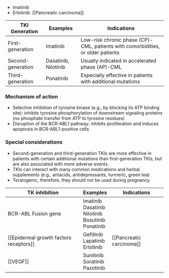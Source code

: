 - Imatinib
- Erlotinib: [[Pancreatic carcinoma]] 

| TKI Generation    | Examples             | Indications                                                                     |
| ----------------- | -------------------- | ------------------------------------------------------------------------------- |
| First-generation  | Imatinib             | Low-risk chronic phase (CP)-CML, patients with comorbidities, or older patients |
| Second-generation | Dasatinib, Nilotinib | Usually indicated in accelerated phase (AP)-CML                                 |
| Third-generation  | Ponatinib            | Especially effective in patients with additional mutations                      |

### Mechanism of action
- Selective inhibition of tyrosine kinase (e.g., by blocking its ATP binding site): inhibits tyrosine phosphorylation of downstream signaling proteins (no phosphate transfer from ATP to tyrosine residues)
- Disruption of the BCR-ABL1 pathway: inhibits proliferation and induces apoptosis in BCR-ABL1-positive cells
### Special considerations
- Second-generation and third-generation TKIs are more effective in patients with certain additional mutations than first-generation TKIs, but are also associated with more adverse events.
- TKIs can interact with many common medications and herbal supplements (e.g., antacids, antidepressants, turmeric, green tea)
- Teratogenic, therefore, they should not be used during pregnancy. 

| TK inhibition                          | Examples                                                     | Indications              |
| -------------------------------------- | ------------------------------------------------------------ | ------------------------ |
| BCR-ABL Fusion gene                    | Imatinib<br>Dasatinib<br>Nilotinib<br>Bosutinib<br>Ponatinib |                          |
| [[Epidermal growth factors receptors]] | Gefitinib<br>Lapatinib<br>Erlotinib                          | [[Pancreatic carcinoma]] |
| [[VEGF]]                               | Sunitinib<br>Soratinib<br> Pazotinib                         |                          |
